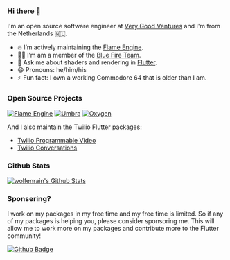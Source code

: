 ### Hi there 👋

I'm an open source software engineer at [Very Good Ventures](https://verygood.ventures) and I'm from the Netherlands 🇳🇱.

- 🔥 I’m actively maintaining the [Flame Engine](https://flame-engine.org).
- 🧑‍💻 I’m am a member of the [Blue Fire Team](https://github.com/bluefireteam).
- 💬 Ask me about shaders and rendering in [Flutter](https://flutter.dev).
- 😄 Pronouns: he/him/his
- ⚡ Fun fact: I own a working Commodore 64 that is older than I am.

### Open Source Projects

[![Flame Engine](https://github-readme-stats.vercel.app/api/pin/?username=flame-engine&repo=flame)](https://github.com/flame-engine/flame)
[![Umbra](https://github-readme-stats.vercel.app/api/pin/?username=wolfenrain&repo=umbra)](https://github.com/wolfenrain/umbra)
[![Oxygen](https://github-readme-stats.vercel.app/api/pin/?username=flame-engine&repo=oxygen)](https://github.com/flame-engine/oxygen)

And I also maintain the Twilio Flutter packages:
- [Twilio Programmable Video](https://gitlab.com/twilio-flutter/programmable-video)
- [Twilio Conversations](https://gitlab.com/twilio-flutter/conversations)

### Github Stats

[![wolfenrain's Github Stats](https://github-readme-stats.vercel.app/api?username=wolfenrain&count_private=true&theme=default&show_icons=true)](https://github.com/wolfenrain)

### Sponsering?

I work on my packages in my free time and my free time is limited. So if any of my packages is helping you, please consider sponsoring me. This will allow me to work more on my packages and contribute more to the Flutter community!

[![Github Badge](https://img.shields.io/badge/Github%20Sponsor-c96198?style=for-the-badge&logo=github&logoColor=white)](https://github.com/sponsors/wolfenrain) 

